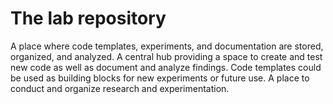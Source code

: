 # The lab repository

A place where code templates, experiments, and documentation are stored,
organized, and analyzed. A central hub providing a space to create and test
new code as well as document and analyze findings. Code templates could be
used as building blocks for new experiments or future use. A place to conduct
and organize research and experimentation.
